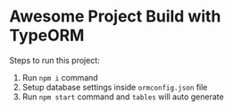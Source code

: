 # Awesome Project Build with TypeORM

Steps to run this project:

1. Run `npm i` command
2. Setup database settings inside `ormconfig.json` file
3. Run `npm start` command and `tables` will auto generate
